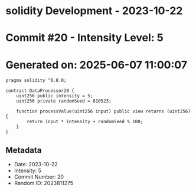 ﻿# solidity Development - 2023-10-22
# Commit #20 - Intensity Level: 5
# Generated on: 2025-06-07 11:00:07
```solidity
pragma solidity ^0.8.0;

contract DataProcessor20 {
    uint256 public intensity = 5;
    uint256 private randomSeed = 810523;

    function processValue(uint256 input) public view returns (uint256) {
        return input * intensity + randomSeed % 100;
    }
}
```
## Metadata
- Date: 2023-10-22
- Intensity: 5
- Commit Number: 20
- Random ID: 2023811275
